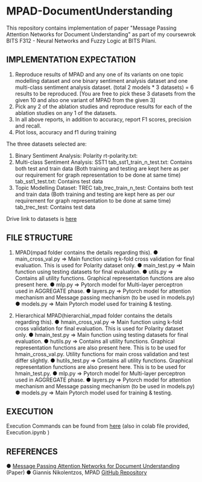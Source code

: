 # MPAD-DocumentUnderstanding
This repository contains implementation of paper "Message Passing Attention Networks for Document Understanding" as part of my coursewrok BITS F312 - Neural Networks and Fuzzy Logic at BITS Pilani.

## IMPLEMENTATION EXPECTATION
  1. Reproduce results of MPAD and any one of its variants on one topic
  modelling dataset and one binary sentiment analysis dataset and one
  multi-class sentiment analysis dataset. (total 2 models * 3
  datasets) = 6 results to be reproduced. [You are free to pick these
  3 datasets from the given 10 and also one variant of MPAD from the
  given 3]
  2. Pick any 2 of the ablation studies and reproduce results for each of
  the ablation studies on any 1 of the datasets.
  3. In all above reports, in addition to accuracy, report F1 scores,
  precision and recall.
  4. Plot loss, accuracy and f1 during training


The three datasets selected are:
  1. Binary Sentiment Analysis: Polarity
  rt-polarity.txt:
  2. Multi-class Sentiment Analysis: SST1
  tab_sst1_train_n_test.txt: Contains both test and train data
  (Both training and testing are kept here as per our requirement for
  graph representation to be done at same time)
  tab_sst1_test.txt: Contains test data
  3. Topic Modelling Dataset: TREC
  tab_trec_train_n_test: Contains both test and train data
  (Both training and testing are kept here as per our requirement for
  graph representation to be done at same time)
  tab_trec_test: Contains test data

Drive link to datasets is [here](https://drive.google.com/drive/folders/1x8ZKWl3JQl687d5Zg3Lf4Kfi-IRgkaPA?usp=sharing)


## FILE STRUCTURE
1. MPAD(mpad folder contains the details regarding this).
  ● main_cross_val.py => Main function using k-fold cross validation for
  final evaluation. This is used for Polarity dataset only.
  ● main_test.py => Main function using testing datasets for final
  evaluation.
  ● utils.py => Contains all utility functions. Graphical representation
  functions are also present here.
  ● mlp.py => Pytorch model for Multi-layer perceptron used in AGGREGATE
  phase.
  ● layers.py => Pytorch model for attention mechanism and Message
  passing mechanism (to be used in models.py)
  ● models.py => Main Pytorch model used for training & testing.

2. Hierarchical MPAD(hierarchial_mpad folder contains the details
regarding this).
  ● hmain_cross_val.py => Main function using k-fold cross validation
  for final evaluation. This is used for Polarity dataset only.
  ● hmain_test.py => Main function using testing datasets for final
  evaluation.
  ● hutils.py => Contains all utility functions. Graphical
  representation functions are also present here. This is to be used
  for hmain_cross_val.py. Utility functions for main cross validation
  and test differ slightly.
  ● hutils_test.py => Contains all utility functions. Graphical
  representation functions are also present here. This is to be used
  for hmain_test.py.
  ● mlp.py => Pytorch model for Multi-layer perceptron used in AGGREGATE
  phase.
  ● layers.py => Pytorch model for attention mechanism and Message
  passing mechanism (to be used in models.py)
  ● models.py => Main Pytorch model used for training & testing.
  
  
## EXECUTION
  Execution Commands can be found from [here](https://colab.research.google.com/drive/1WxridjRsmlrwULAXRF7HXBSHd6l4EjKK?usp=sharing) (also in colab file provided,
  Execution.ipynb )
  


## REFERENCES
  ● [Message Passing Attention Networks for Document Understanding](https://arxiv.org/pdf/1908.06267.pdf) (Paper)
  ● Giannis Nikolentzos, MPAD [GitHub Repository](https://github.com/giannisnik/mpad)
